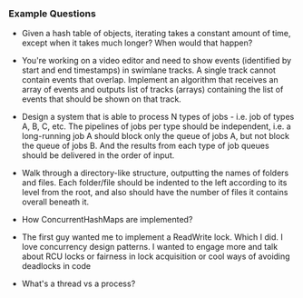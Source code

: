 ### Example Questions

- Given a hash table of objects, iterating takes a constant amount of time, except when it takes much longer? When would that happen?

- You're working on a video editor and need to show events (identified by start and end timestamps) in swimlane tracks. A single track cannot contain events that overlap. Implement an algorithm that receives an array of events and outputs list of tracks (arrays) containing the list of events that should be shown on that track.

- Design a system that is able to process N types of jobs - i.e. job of types A, B, C, etc. The pipelines of jobs per type should be independent, i.e. a long-running job A should block only the queue of jobs A, but not block the queue of jobs B. And the results from each type of job queues should be delivered in the order of input.
- Walk through a directory-like structure, outputting the names of folders and files. Each folder/file should be indented to the left according to its level from the root, and also should have the number of files it contains overall beneath it.
- How ConcurrentHashMaps are implemented?
- The first guy wanted me to implement a ReadWrite lock. Which I did. I love concurrency design patterns. I wanted to engage more and talk about RCU locks or fairness in lock acquisition or cool ways of avoiding deadlocks in code
- What's a thread vs a process?
